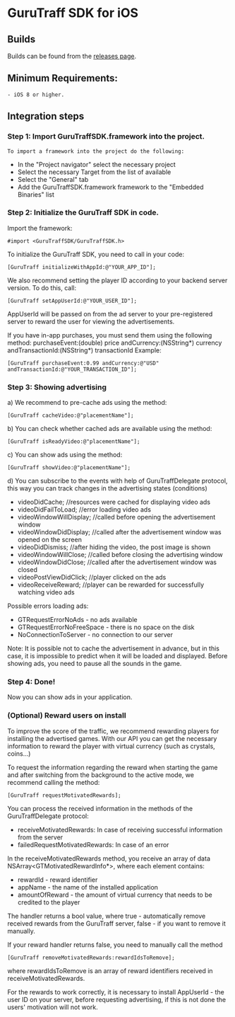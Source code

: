 
# GuruTraff SDK for iOS

## Builds
Builds can be found from the [releases page](https://github.com/gurutraff/gurutraff-sdk-ios/releases).

## Minimum Requirements:
    - iOS 8 or higher.

## Integration steps

### Step 1: Import GuruTraffSDK.framework into the project.

    To import a framework into the project do the following:
    
- In the "Project navigator" select the necessary project 
- Select the necessary Target from the list of available
- Select the "General" tab
- Add the GuruTraffSDK.framework framework to the "Embedded Binaries" list

### Step 2: Initialize the GuruTraff SDK in code.
    
Import the framework:

    #import <GuruTraffSDK/GuruTraffSDK.h>

To initialize the GuruTraff SDK, you need to call in your code:

    [GuruTraff initializeWithAppId:@"YOUR_APP_ID"];
    
We also recommend setting the player ID according to your backend server version. To do this, call:

    [GuruTraff setAppUserId:@"YOUR_USER_ID"];

AppUserId will be passed on from the ad server to your pre-registered server to reward the user for viewing the advertisements.

If you have in-app purchases, you must send them using the following method:
purchaseEvent:(double) price andCurrency:(NSString*) currency andTransactionId:(NSString*) transactionId
Example:

    [GuruTraff purchaseEvent:0.99 andCurrency:@"USD" andTransactionId:@"YOUR_TRANSACTION_ID"];

### Step 3: Showing advertising

a) We recommend to pre-cache ads using the method:
	

    [GuruTraff cacheVideo:@"placementName"];

b) You can check whether cached ads are available using the method:
	

    [GuruTraff isReadyVideo:@"placementName"];

c) You can show ads using the method:
	

    [GuruTraff showVideo:@"placementName"];

d) You can subscribe to the events with help of GuruTraffDelegate protocol, this way you can track changes in the advertising states (conditions)

- videoDidCache;			          //resources were cached for displaying video ads
- videoDidFailToLoad;        	    	//error loading video ads
- videoWindowWillDisplay;		      //called before opening the advertisement window
- videoWindowDidDisplay; 			  //called after the advertisement window was opened on the screen
- videoDidDismiss;			          //after hiding the video, the post image is shown
- videoWindowWillClose;			      //called before closing the advertising window
- videoWindowDidClose;			      //called after the advertisement window was closed
- videoPostViewDidClick;              //player clicked on the ads
- videoReceiveReward;                 //player can be rewarded for successfully watching video ads

Possible errors loading ads:
- GTRequestErrorNoAds - no ads available
- GTRequestErrorNoFreeSpace - there is no space on the disk
- NoConnectionToServer - no connection to our server
        
Note:
It is possible not to cache the advertisement in advance, but in this case, it is impossible to predict when it will be loaded and displayed.
Before showing ads, you need to pause all the sounds in the game.

### Step 4: Done!

Now you can show ads in your application.



### (Optional) Reward users on install

To improve the score of the traffic, we recommend rewarding players for installing the advertised games.
With our API you can get the necessary information to reward the player with virtual currency (such as crystals, coins...)

To request the information regarding the reward when starting the game and after switching from the background to the active mode, we recommend calling the method:

    [GuruTraff requestMotivatedRewards];

You can process the received information in the methods of the GuruTraffDelegate protocol:
- receiveMotivatedRewards: In case of receiving successful information from the server
- failedRequestMotivatedRewards: In case of an error

In the receiveMotivatedRewards method, you receive an array of data NSArray<GTMotivatedRewardInfo*>, where each element contains:
- rewardId - reward identifier
- appName - the name of the installed application
- amountOfReward - the amount of virtual currency that needs to be credited to the player

The handler returns a bool value, where true - automatically remove received rewards from the GuruTraff server, false - if you want to remove it manually.

If your reward handler returns false, you need to manually call the method 
		

    [GuruTraff removeMotivatedRewards:rewardIdsToRemove];
   where rewardIdsToRemove is an array of reward identifiers received in receiveMotivatedRewards.

For the rewards to work correctly, it is necessary to install AppUserId - the user ID on your server, before requesting advertising, if this is not done the users' motivation will not work.
